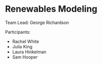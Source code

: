 # Renewables Modeling

Team Lead: George Richardson

Participants:
- Rachel White
- Julia King
- Laura Hinkelman
- Sam Hooper
